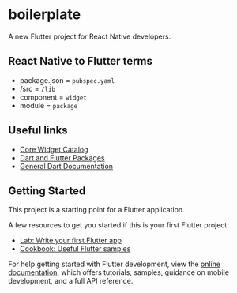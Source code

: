 # boilerplate

A new Flutter project for React Native developers.

## React Native to Flutter terms

- package.json = `pubspec.yaml`
- /src = `/lib`
- component = `widget`
- module = `package`

## Useful links

- [Core Widget Catalog](https://docs.flutter.dev/development/ui/widgets)
- [Dart and Flutter Packages](https://pub.dev)
- [General Dart Documentation](https://dart.dev/guides)

## Getting Started

This project is a starting point for a Flutter application.

A few resources to get you started if this is your first Flutter project:

- [Lab: Write your first Flutter app](https://docs.flutter.dev/get-started/codelab)
- [Cookbook: Useful Flutter samples](https://docs.flutter.dev/cookbook)

For help getting started with Flutter development, view the
[online documentation](https://docs.flutter.dev/), which offers tutorials,
samples, guidance on mobile development, and a full API reference.
